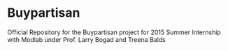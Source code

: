 # Buypartisan
Official Repository for the Buypartisan project for 2015 Summer Internship with Modlab under Prof. Larry Bogad and Treena Balds
